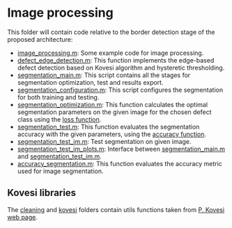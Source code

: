 # Image processing

This folder will contain code relative to the border detection stage of the proposed architecture:
- [image_processing.m](./image_processing.m): Some example code for image processing.
- [defect_edge_detection.m](./defect_edge_detection.m): This function implements the edge-based defect detection based on Kovesi algorithm and hysteretic thresholding.
- [segmentation_main.m](./segmentation_main.m): This script contains all the stages for segmentation optimization, test and results export.
- [segmentation_configuration.m](./segmentation_configuration.m): This script configures the segmentation for both training and testing.
- [segmentation_optimization.m](./segmentation_optimization.m): This function calculates the optimal segmentation parameters on the given image for the chosen defect class using the [loss function](../../libs/loss_function.m).
- [segmentation_test.m](./segmentation_test.m): This function evaluates the segmentation accuracy with the given parameters, using the [accuracy function](./accuracy_segmentation.m).
- [segmentation_test_im.m](./segmentation_test_im.m): Test segmentation on given image.
- [segmentation_test_im_plots.m](./segmentation_test_im_plots.m): Interface between [segmentation_main.m](./segmentation_main.m) and [segmentation_test_im.m](./segmentation_test_im.m).
- [accuracy_segmentation.m](./accuracy_segmentation.m): This function evaluates the accuracy metric used for image segmentation.

## Kovesi libraries
The [cleaning](./cleaning/) and [kovesi](./kovesi/) folders contain utils functions taken from [P. Kovesi web page](https://www.peterkovesi.com/matlabfns).